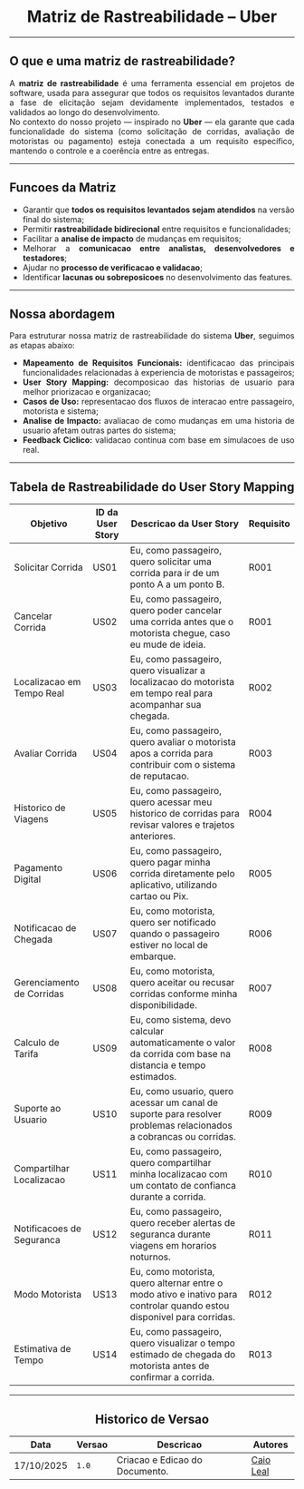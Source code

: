<center>

# Matriz de Rastreabilidade – Uber

</center>

---

<div align="justify">

## O que e uma matriz de rastreabilidade?

A **matriz de rastreabilidade** é uma ferramenta essencial em projetos de software, usada para assegurar que todos os requisitos levantados durante a fase de elicitação sejam devidamente implementados, testados e validados ao longo do desenvolvimento.  
No contexto do nosso projeto — inspirado no **Uber** — ela garante que cada funcionalidade do sistema (como solicitação de corridas, avaliação de motoristas ou pagamento) esteja conectada a um requisito específico, mantendo o controle e a coerência entre as entregas.

---

## Funcoes da Matriz

- Garantir que **todos os requisitos levantados sejam atendidos** na versão final do sistema;  
- Permitir **rastreabilidade bidirecional** entre requisitos e funcionalidades;  
- Facilitar a **analise de impacto** de mudanças em requisitos;  
- Melhorar a **comunicacao entre analistas, desenvolvedores e testadores**;  
- Ajudar no **processo de verificacao e validacao**;  
- Identificar **lacunas ou sobreposicoes** no desenvolvimento das features.

---

## Nossa abordagem

Para estruturar nossa matriz de rastreabilidade do sistema **Uber**, seguimos as etapas abaixo:

- **Mapeamento de Requisitos Funcionais:** identificacao das principais funcionalidades relacionadas à experiencia de motoristas e passageiros;  
- **User Story Mapping:** decomposicao das historias de usuario para melhor priorizacao e organizacao;  
- **Casos de Uso:** representacao dos fluxos de interacao entre passageiro, motorista e sistema;  
- **Analise de Impacto:** avaliacao de como mudanças em uma historia de usuario afetam outras partes do sistema;  
- **Feedback Ciclico:** validacao continua com base em simulacoes de uso real.

---

## Tabela de Rastreabilidade do User Story Mapping

| Objetivo | ID da User Story | Descricao da User Story | Requisito |
|-----------|------------------|--------------------------|------------|
| Solicitar Corrida | US01 | Eu, como passageiro, quero solicitar uma corrida para ir de um ponto A a um ponto B. | R001 |
| Cancelar Corrida | US02 | Eu, como passageiro, quero poder cancelar uma corrida antes que o motorista chegue, caso eu mude de ideia. | R001 |
| Localizacao em Tempo Real | US03 | Eu, como passageiro, quero visualizar a localizacao do motorista em tempo real para acompanhar sua chegada. | R002 |
| Avaliar Corrida | US04 | Eu, como passageiro, quero avaliar o motorista apos a corrida para contribuir com o sistema de reputacao. | R003 |
| Historico de Viagens | US05 | Eu, como passageiro, quero acessar meu historico de corridas para revisar valores e trajetos anteriores. | R004 |
| Pagamento Digital | US06 | Eu, como passageiro, quero pagar minha corrida diretamente pelo aplicativo, utilizando cartao ou Pix. | R005 |
| Notificacao de Chegada | US07 | Eu, como motorista, quero ser notificado quando o passageiro estiver no local de embarque. | R006 |
| Gerenciamento de Corridas | US08 | Eu, como motorista, quero aceitar ou recusar corridas conforme minha disponibilidade. | R007 |
| Calculo de Tarifa | US09 | Eu, como sistema, devo calcular automaticamente o valor da corrida com base na distancia e tempo estimados. | R008 |
| Suporte ao Usuario | US10 | Eu, como usuario, quero acessar um canal de suporte para resolver problemas relacionados a cobrancas ou corridas. | R009 |
| Compartilhar Localizacao | US11 | Eu, como passageiro, quero compartilhar minha localizacao com um contato de confianca durante a corrida. | R010 |
| Notificacoes de Seguranca | US12 | Eu, como passageiro, quero receber alertas de seguranca durante viagens em horarios noturnos. | R011 |
| Modo Motorista | US13 | Eu, como motorista, quero alternar entre o modo ativo e inativo para controlar quando estou disponivel para corridas. | R012 |
| Estimativa de Tempo | US14 | Eu, como passageiro, quero visualizar o tempo estimado de chegada do motorista antes de confirmar a corrida. | R013 |

---

<center>

## Historico de Versao

</center>

<div style="margin: 0 auto; width: fit-content;">

| Data       | Versao | Descricao             | Autores                                   |
|------------|--------|-----------------------|-------------------------------------------|
| 17/10/2025 | `1.0`  | Criacao e Edicao do Documento. | [Caio Leal](https://github.com/CHZXD) |

</div>

</div>
